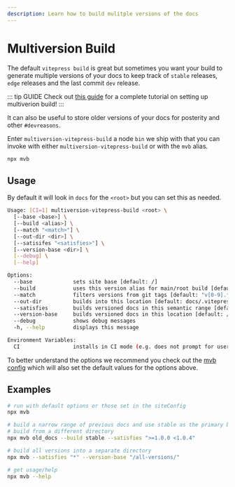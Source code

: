 ```yaml
---
description: Learn how to build mulitple versions of the docs
---
```


# Multiversion Build

The default `vitepress build` is great but sometimes you want your build to generate multiple versions of your docs to keep track of `stable` releases, `edge` releases and the last commit `dev` release.

::: tip GUIDE
Check out [this guide](../guides/multiversion-vitepress-build) for a complete tutorial on setting up multiverion build!
:::

It can also be useful to store older versions of your docs for posterity and other `#devreasons`.

Enter `multiversion-vitepress-build` a node `bin` we ship with that you can invoke with either `multiversion-vitepress-build` or with the `mvb` alias.

```sh
npx mvb
```

## Usage

By default it will look in `docs` for the `<root>` but you can set this as needed.

```sh
Usage: [CI=1] multiversion-vitepress-build <root> \
  [--base <base>] \
  [--build <alias>] \
  [--match "<match>"] \
  [--out-dir <dir>] \
  [--satisifes "<satisfies>"] \
  [--version-base <dir>] \
  [--debug] \
  [--help]

Options:
  --base             sets site base [default: /]
  --build            uses this version alias for main/root build [default: dev]
  --match            filters versions from git tags [default: "v[0-9].*"]
  --out-dir          builds into this location [default: docs/.vitepress/dist]
  --satisfies        builds versioned docs in this semantic range [default: ">=1.0.0-beta.42"]
  --version-base     builds versioned docs in this location [default: /v/]
  --debug            shows debug messages
  -h, --help         displays this message

Environment Variables:
  CI                 installs in CI mode (e.g. does not prompt for user input)
```

To better understand the options we recommend you check out the [mvb config](../config/config.md#multiversion-build) which will also set the default values for the options above.

## Examples

```sh
# run with default options or those set in the siteConfig
npx mvb

# build a narrow range of previous docs and use stable as the primary build
# build from a different directory
npx mvb old_docs --build stable --satisfies ">=1.0.0 <1.0.4"

# build all versions into a separate directory
npx mvb --satisfies "*" --version-base "/all-versions/"

# get usage/help
npx mvb --help

```
